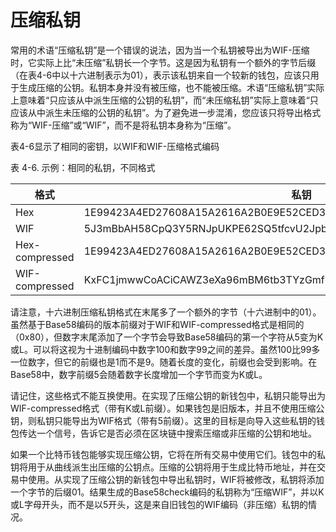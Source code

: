 # 压缩私钥

常用的术语“压缩私钥”是一个错误的说法，因为当一个私钥被导出为WIF-压缩时，它实际上比“未压缩”私钥长一个字节。这是因为私钥有一个额外的字节后缀（在表4-6中以十六进制表示为01），表示该私钥来自一个较新的钱包，应该只用于生成压缩的公钥。私钥本身并没有被压缩，也不能被压缩。术语“压缩私钥”实际上意味着“只应该从中派生压缩的公钥的私钥”，而“未压缩私钥”实际上意味着“只应该从中派生未压缩的公钥的私钥”。为了避免进一步混淆，您应该只将导出格式称为“WIF-压缩”或“WIF”，而不是将私钥本身称为“压缩”。&#x20;

表4-6显示了相同的密钥，以WIF和WIF-压缩格式编码

表 4-6. 示例：相同的私钥，不同格式



<table><thead><tr><th width="208">格式</th><th>私钥</th></tr></thead><tbody><tr><td>Hex</td><td>1E99423A4ED27608A15A2616A2B0E9E52CED330AC530EDCC32C8FFC6A526AEDD</td></tr><tr><td>WIF</td><td>5J3mBbAH58CpQ3Y5RNJpUKPE62SQ5tfcvU2JpbnkeyhfsYB1Jcn</td></tr><tr><td>Hex-compressed</td><td>1E99423A4ED27608A15A2616A2B0E9E52CED330AC530EDCC32C8FFC6A526AEDD01</td></tr><tr><td>WIF-compressed</td><td>KxFC1jmwwCoACiCAWZ3eXa96mBM6tb3TYzGmf6YwgdGWZgawvrtJ</td></tr></tbody></table>

请注意，十六进制压缩私钥格式在末尾多了一个额外的字节（十六进制中的01）。虽然基于Base58编码的版本前缀对于WIF和WIF-compressed格式是相同的（0x80），但数字末尾添加了一个字节会导致Base58编码的第一个字符从5变为K或L。可以将这视为十进制编码中数字100和数字99之间的差异。虽然100比99多一位数字，但它的前缀也是1而不是9。随着长度的变化，前缀也会受到影响。在Base58中，数字前缀5会随着数字长度增加一个字节而变为K或L。

请记住，这些格式不能互换使用。在实现了压缩公钥的新钱包中，私钥只能导出为WIF-compressed格式（带有K或L前缀）。如果钱包是旧版本，并且不使用压缩公钥，则私钥只能导出为WIF格式（带有5前缀）。这里的目标是向导入这些私钥的钱包传达一个信号，告诉它是否必须在区块链中搜索压缩或非压缩的公钥和地址。

如果一个比特币钱包能够实现压缩公钥，它将在所有交易中使用它们。钱包中的私钥将用于从曲线派生出压缩的公钥点。压缩的公钥将用于生成比特币地址，并在交易中使用。从实现了压缩公钥的新钱包中导出私钥时，WIF将被修改，私钥将添加一个字节的后缀01。结果生成的Base58check编码的私钥称为“压缩WIF”，并以K或L字母开头，而不是以5开头，这是来自旧钱包的WIF编码（非压缩）私钥的情况。

 